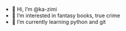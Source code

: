 - 👋 Hi, I’m @ka-zimi
- 👀 I’m interested in fantasy books, true crime
- 🌱 I’m currently learning python and git

<!---
ka-zimi/ka-zimi is a ✨ special ✨ repository because its `README.md` (this file) appears on your GitHub profile.
You can click the Preview link to take a look at your changes.
--->
